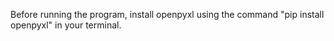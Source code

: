 Before running the program, install openpyxl using the command 
"pip install openpyxl" in your terminal.